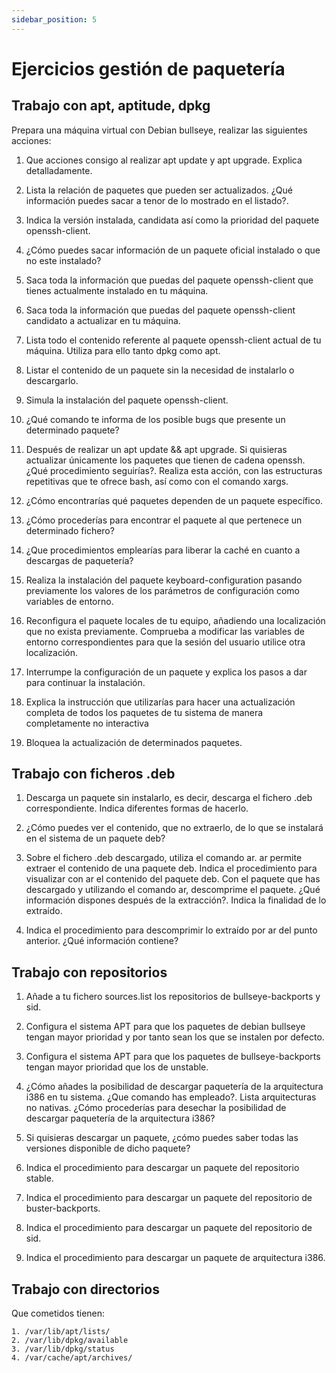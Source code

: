 ```yaml
---
sidebar_position: 5
---
```


# Ejercicios gestión de paquetería

## Trabajo con apt, aptitude, dpkg

Prepara una máquina virtual con Debian bullseye, realizar las siguientes acciones:

1. Que acciones consigo al realizar apt update y apt upgrade. Explica detalladamente.



2. Lista la relación de paquetes que pueden ser actualizados. ¿Qué información puedes sacar a tenor de lo mostrado en el listado?.

3. Indica la versión instalada, candidata así como la prioridad del paquete openssh-client.

4. ¿Cómo puedes sacar información de un paquete oficial instalado o que no este instalado?

5. Saca toda la información que puedas del paquete openssh-client que tienes actualmente instalado en tu máquina.

6. Saca toda la información que puedas del paquete openssh-client candidato a actualizar en tu máquina.

7. Lista todo el contenido referente al paquete openssh-client actual de tu máquina. Utiliza para ello tanto dpkg como apt.

8. Listar el contenido de un paquete sin la necesidad de instalarlo o descargarlo.

9. Simula la instalación del paquete openssh-client.

10. ¿Qué comando te informa de los posible bugs que presente un determinado paquete?

11. Después de realizar un apt update && apt upgrade. Si quisieras actualizar únicamente los paquetes que tienen de cadena openssh. ¿Qué procedimiento seguirías?. Realiza esta acción, con las estructuras repetitivas que te ofrece bash, así como con el comando xargs.

12. ¿Cómo encontrarías qué paquetes dependen de un paquete específico.

13. ¿Cómo procederías para encontrar el paquete al que pertenece un determinado fichero?

14. ¿Que procedimientos emplearías para liberar la caché en cuanto a descargas de paquetería?

15. Realiza la instalación del paquete keyboard-configuration pasando previamente los valores de los parámetros de configuración como variables de entorno.

16. Reconfigura el paquete locales de tu equipo, añadiendo una localización que no exista previamente. Comprueba a modificar las variables de entorno correspondientes para que la sesión del usuario utilice otra localización.

17. Interrumpe la configuración de un paquete y explica los pasos a dar para continuar la instalación.

18. Explica la instrucción que utilizarías para hacer una actualización completa de todos los paquetes de tu sistema de manera completamente no interactiva

19. Bloquea la actualización de determinados paquetes.

## Trabajo con ficheros .deb

1. Descarga un paquete sin instalarlo, es decir, descarga el fichero .deb correspondiente. Indica diferentes formas de hacerlo.

2. ¿Cómo puedes ver el contenido, que no extraerlo, de lo que se instalará en el sistema de un paquete deb?

3. Sobre el fichero .deb descargado, utiliza el comando ar. ar permite extraer el contenido de una paquete deb. Indica el procedimiento para visualizar con ar el contenido del paquete deb. Con el paquete que has descargado y utilizando el comando ar, descomprime el paquete. ¿Qué información dispones después de la extracción?. Indica la finalidad de lo extraído.

4. Indica el procedimiento para descomprimir lo extraído por ar del punto anterior. ¿Qué información contiene?

## Trabajo con repositorios

1. Añade a tu fichero sources.list los repositorios de bullseye-backports y sid.

2. Configura el sistema APT para que los paquetes de debian bullseye tengan mayor prioridad y por tanto sean los que se instalen por defecto.

3. Configura el sistema APT para que los paquetes de bullseye-backports tengan mayor prioridad que los de unstable.

4. ¿Cómo añades la posibilidad de descargar paquetería de la arquitectura i386 en tu sistema. ¿Que comando has empleado?. Lista arquitecturas no nativas. ¿Cómo procederías para desechar la posibilidad de descargar paquetería de la arquitectura i386?

5. Si quisieras descargar un paquete, ¿cómo puedes saber todas las versiones disponible de dicho paquete?

6. Indica el procedimiento para descargar un paquete del repositorio stable.

7. Indica el procedimiento para descargar un paquete del repositorio de buster-backports.

8. Indica el procedimiento para descargar un paquete del repositorio de sid.

9. Indica el procedimiento para descargar un paquete de arquitectura i386.

## Trabajo con directorios

Que cometidos tienen:

    1. /var/lib/apt/lists/
    2. /var/lib/dpkg/available
    3. /var/lib/dpkg/status
    4. /var/cache/apt/archives/